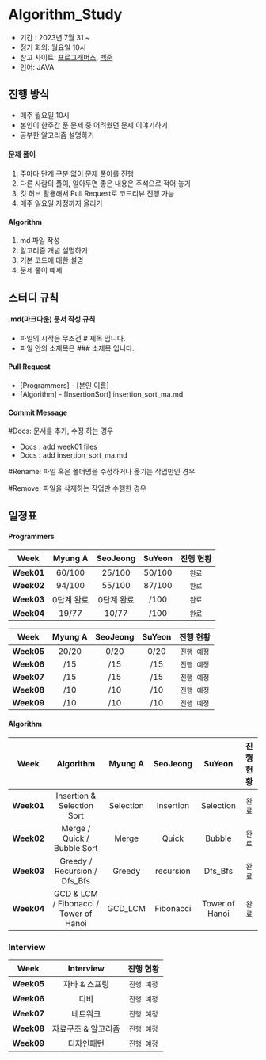 # Algorithm_Study
- 기간 : 2023년 7월 31 ~
- 정기 회의: 월요일 10시 
- 참고 사이트: [프로그래머스](https://programmers.co.kr/learn/challenges), [백준](https://www.acmicpc.net/)
- 언어: JAVA

## 진행 방식
- 매주 월요일 10시
- 본인이 한주간 푼 문제 중 어려웠던 문제 이야기하기
- 공부한 알고리즘 설명하기
  
#### 문제 풀이

1. 주마다 단계 구분 없이 문제 풀이를 진행
2. 다른 사람의 풀이, 알아두면 좋은 내용은 주석으로 적어 놓기
3. 깃 허브 활용해서 Pull Request로 코드리뷰 진행 가능
4. 매주 일요일 자정까지 올리기

#### Algorithm

1. md 파일 작성
2. 알고리즘 개념 설명하기
3. 기본 코드에 대한 설명
4. 문제 풀이 예제



## 스터디 규칙

#### .md(마크다운) 문서 작성 규칙
- 파일의 시작은 무조건 # 제목 입니다.
- 파일 안의 소제목은 ### 소제목 입니다.

#### Pull Request

- [Programmers] - [본인 이름] 
- [Algorithm] - [InsertionSort] insertion_sort_ma.md

#### Commit Message

#Docs: 문서를 추가, 수정 하는 경우 
- Docs : add week01 files
- Docs : add insertion_sort_ma.md
  
#Rename: 파일 혹은 폴더명을 수정하거나 옮기는 작업만인 경우

#Remove: 파일을 삭제하는 작업만 수행한 경우 


## 일정표

#### Programmers

|  **Week**  |   **Myung A**  |  **SeoJeong**  |   **SuYeon**   | **진행 현황** |
| :--------: | :------------: | :------------: | :------------: | :-----------: |
| **Week01** |     60/100     |     25/100     |     50/100     |     `완료`    |
| **Week02** |     94/100     |     55/100     |     87/100     |     `완료`    |
| **Week03** |   0단계 완료   |   0단계 완료   |       /100     |     `완료`    |
| **Week04** |     19/77      |     10/77      |       /100     |     `완료`    |


|  **Week**  |   **Myung A**  |  **SeoJeong**  |   **SuYeon**   | **진행 현황** |
| :--------: | :------------: | :------------: | :------------: | :-----------: |
| **Week05** |      20/20     |       0/20     |       0/20     |  `진행 예정`  |
| **Week06** |        /15     |        /15     |        /15     |  `진행 예정`  |
| **Week07** |        /15     |        /15     |        /15     |  `진행 예정`  |
| **Week08** |        /10     |        /10     |        /10     |  `진행 예정`  |
| **Week09** |        /10     |        /10     |        /10     |  `진행 예정`  |



#### Algorithm

|  **Week**  |                **Algorithm**             |   **Myung A**  |  **SeoJeong**  |   **SuYeon**   | **진행 현황** |
| :--------: | :--------------------------------------: | :------------: | :------------: | :------------: | :-----------: |
| **Week01** |         Insertion & Selection Sort       |    Selection   |    Insertion   |    Selection   |     `완료`    |
| **Week02** |         Merge / Quick / Bubble Sort      |      Merge     |      Quick     |      Bubble    |     `완료`    |
| **Week03** |        Greedy / Recursion / Dfs_Bfs      |     Greedy     |    recursion   |     Dfs_Bfs    |     `완료`    |
| **Week04** |  GCD & LCM / Fibonacci / Tower of Hanoi  |     GCD_LCM    |    Fibonacci   | Tower of Hanoi |     `완료`    |


### Interview

|  **Week**  |                **Interview**             | **진행 현황** |
| :--------: | :--------------------------------------: | :-----------: |
| **Week05** |                자바 & 스프링             |   `진행 예정`  |
| **Week06** |                    디비                  |   `진행 예정`  |
| **Week07** |                  네트워크                |   `진행 예정`  |
| **Week08** |            자료구조 & 알고리즘           |   `진행 예정`  |
| **Week09** |                 디자인패턴               |   `진행 예정`  |
